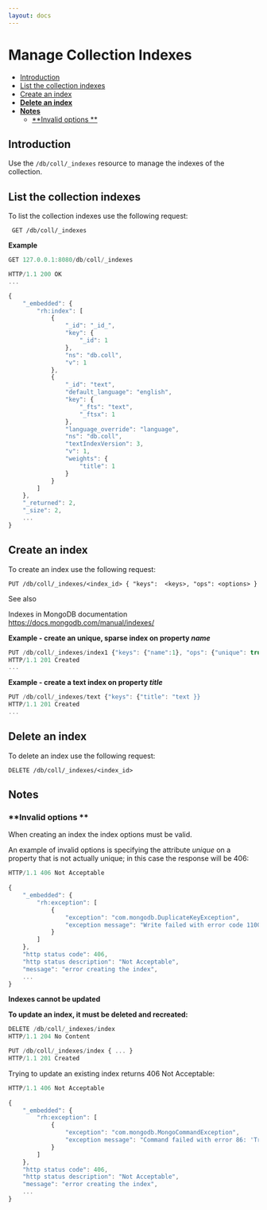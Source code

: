 ```yaml
---
layout: docs
---
```


# Manage Collection Indexes

* [Introduction](#introduction)
* [List the collection indexes](#list-the-collection-indexes)
* [Create an index](#create-an-index)
* [<strong>Delete an index</strong>](#delete-an-index)
* [<strong>Notes</strong>](#notes)
    * [**Invalid options **](#invalid-options)

## Introduction

Use the `/db/coll/_indexes` resource to manage the indexes of the
collection.

## List the collection indexes

To list the collection indexes use the following request:

``` plain
 GET /db/coll/_indexes
```

**Example**

``` js
GET 127.0.0.1:8080/db/coll/_indexes 

HTTP/1.1 200 OK
...

{
    "_embedded": {
        "rh:index": [
            {
                "_id": "_id_", 
                "key": {
                    "_id": 1
                }, 
                "ns": "db.coll", 
                "v": 1
            }, 
            {
                "_id": "text", 
                "default_language": "english", 
                "key": {
                    "_fts": "text", 
                    "_ftsx": 1
                }, 
                "language_override": "language", 
                "ns": "db.coll", 
                "textIndexVersion": 3, 
                "v": 1, 
                "weights": {
                    "title": 1
                }
            }
        ]
    }, 
    "_returned": 2, 
    "_size": 2,
    ...
}
```

## Create an index

To create an index use the following request:

``` plain
PUT /db/coll/_indexes/<index_id> { "keys":  <keys>, "ops": <options> }
```

See also

Indexes in MongoDB documentation
<https://docs.mongodb.com/manual/indexes/>

**Example - create an unique, sparse index on property *name***

``` js
PUT /db/coll/_indexes/index1 {"keys": {"name":1}, "ops": {"unique": true, "sparse": true }}
HTTP/1.1 201 Created
...
```

****Example - create a text index on property *title*****

``` js
PUT /db/coll/_indexes/text {"keys": {"title": "text }}
HTTP/1.1 201 Created
...
```

## **Delete an index**

To delete an index use the following request:

``` plain
DELETE /db/coll/_indexes/<index_id>
```

## **Notes**

### **Invalid options **

When creating an index the index options must be valid.

An example of invalid options is specifying the attribute *unique* on a
property that is not actually unique; in this case the response will
be 406:

``` js
HTTP/1.1 406 Not Acceptable
 
{
    "_embedded": {
        "rh:exception": [
            {
                "exception": "com.mongodb.DuplicateKeyException", 
                "exception message": "Write failed with error code 11000 and error message 'E11000 duplicate key error index: test.coll.$name2 dup key: ...."
            }
        ]
    },
    "http status code": 406, 
    "http status description": "Not Acceptable", 
    "message": "error creating the index",
    ...
}
```

**Indexes cannot be updated**

**To update an index, it must be deleted and recreated:**

``` js
DELETE /db/coll/_indexes/index
HTTP/1.1 204 No Content

PUT /db/coll/_indexes/index { ... }
HTTP/1.1 201 Created
```

Trying to update an existing index returns 406 Not Acceptable:

``` js
HTTP/1.1 406 Not Acceptable
 
{
    "_embedded": {
        "rh:exception": [
            {
                "exception": "com.mongodb.MongoCommandException", 
                "exception message": "Command failed with error 86: 'Trying to create an index with same name name with different key spec { name: -1 } vs existing spec { name: 1 }' on server 127.0.0.1:27017. The full response is { 'ok' : 0.0, 'errmsg' : 'Trying to create an index with same name name with different key spec { name: -1 } vs existing spec { name: 1 }', 'code' : 86 }"
            }
        ]
    }, 
    "http status code": 406, 
    "http status description": "Not Acceptable", 
    "message": "error creating the index",
    ...
}
```
